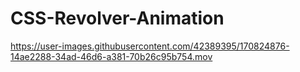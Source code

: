 # CSS-Revolver-Animation



https://user-images.githubusercontent.com/42389395/170824876-14ae2288-34ad-46d6-a381-70b26c95b754.mov

